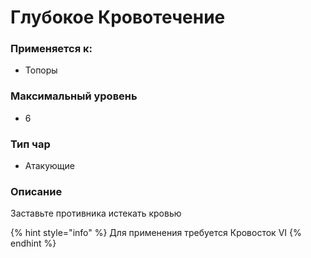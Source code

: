 # Глубокое Кровотечение

### Применяется к:

* Топоры

### Максимальный уровень&#x20;

* 6

### Тип чар

* Атакующие

### Описание&#x20;

Заставьте противника истекать кровью

{% hint style="info" %}
Для применения требуется Кровосток VI
{% endhint %}

